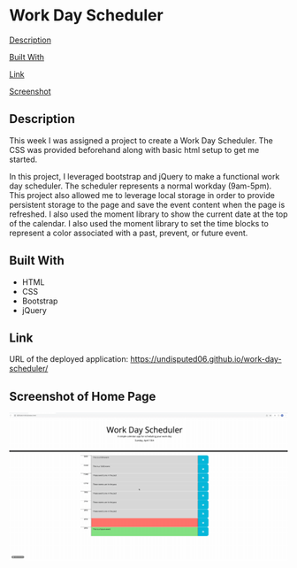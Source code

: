 # Work Day Scheduler

[Description](#decription)

[Built With](#built-with)

[Link](#link)

[Screenshot](#screenshot-of-home-page)
## Description 

This week I was assigned a project to create a Work Day Scheduler. The CSS was provided beforehand along with basic html setup to get me started. 

In this project, I leveraged bootstrap and jQuery to make a functional work day scheduler. The scheduler represents a normal workday (9am-5pm). This project also allowed me to leverage local storage in order to provide persistent storage to the page and save the event content when the page is refreshed. I also used the moment library to show the current date at the top of the calendar. I also used the moment library to set the time blocks to represent a color associated with a past, prevent, or future event. 

## Built With 

* HTML
* CSS
* Bootstrap
* jQuery 


## Link

URL of the deployed application: https://undisputed06.github.io/work-day-scheduler/
## Screenshot of Home Page

![Screenshot of Home Page](./assets/images/scheduler.gif)